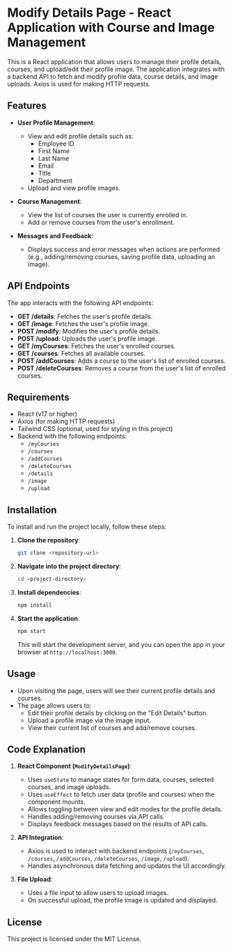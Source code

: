 
# Modify Details Page - React Application with Course and Image Management

This is a React application that allows users to manage their profile details, courses, and upload/edit their profile image. The application integrates with a backend API to fetch and modify profile data, course details, and image uploads. Axios is used for making HTTP requests.

## Features

- **User Profile Management**:
  - View and edit profile details such as:
    - Employee ID
    - First Name
    - Last Name
    - Email
    - Title
    - Department
  - Upload and view profile images.

- **Course Management**:
  - View the list of courses the user is currently enrolled in.
  - Add or remove courses from the user's enrollment.

- **Messages and Feedback**:
  - Displays success and error messages when actions are performed (e.g., adding/removing courses, saving profile data, uploading an image).

## API Endpoints

The app interacts with the following API endpoints:

- **GET /details**: Fetches the user's profile details.
- **GET /image**: Fetches the user's profile image.
- **POST /modify**: Modifies the user's profile details.
- **POST /upload**: Uploads the user's profile image.
- **GET /myCourses**: Fetches the user's enrolled courses.
- **GET /courses**: Fetches all available courses.
- **POST /addCourses**: Adds a course to the user's list of enrolled courses.
- **POST /deleteCourses**: Removes a course from the user's list of enrolled courses.

## Requirements

- React (v17 or higher)
- Axios (for making HTTP requests)
- Tailwind CSS (optional, used for styling in this project)
- Backend with the following endpoints:
  - `/myCourses`
  - `/courses`
  - `/addCourses`
  - `/deleteCourses`
  - `/details`
  - `/image`
  - `/upload`

## Installation

To install and run the project locally, follow these steps:

1. **Clone the repository**:
   ```bash
   git clone <repository-url>
   ```

2. **Navigate into the project directory**:
   ```bash
   cd <project-directory>
   ```

3. **Install dependencies**:
   ```bash
   npm install
   ```

4. **Start the application**:
   ```bash
   npm start
   ```

   This will start the development server, and you can open the app in your browser at `http://localhost:3000`.

## Usage

- Upon visiting the page, users will see their current profile details and courses.
- The page allows users to:
  - Edit their profile details by clicking on the "Edit Details" button.
  - Upload a profile image via the image input.
  - View their current list of courses and add/remove courses.
  
## Code Explanation

1. **React Component (`ModifyDetailsPage`)**:
   - Uses `useState` to manage states for form data, courses, selected courses, and image uploads.
   - Uses `useEffect` to fetch user data (profile and courses) when the component mounts.
   - Allows toggling between view and edit modes for the profile details.
   - Handles adding/removing courses via API calls.
   - Displays feedback messages based on the results of API calls.

2. **API Integration**:
   - Axios is used to interact with backend endpoints (`/myCourses`, `/courses`, `/addCourses`, `/deleteCourses`, `/image`, `/upload`).
   - Handles asynchronous data fetching and updates the UI accordingly.

3. **File Upload**:
   - Uses a file input to allow users to upload images.
   - On successful upload, the profile image is updated and displayed.

## License

This project is licensed under the MIT License.

